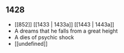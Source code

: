 ## 1428
- [[852]] [[1433 | 1433a]] [[1443 | 1443a]] 
- A dreams that he falls from a great height
- A dies of psychic shock
- [[undefined]] 

